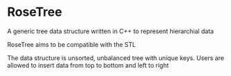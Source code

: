 # RoseTree
A generic tree data structure written in C++ to represent hierarchial data

RoseTree aims to be compatible with the STL

The data structure is unsorted, unbalanced tree with unique keys. Users are
allowed to insert data from top to bottom and left to right
